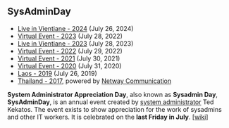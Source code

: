 ## SysAdminDay

+ [Live in Vientiane - 2024](/2024/VTE/) (July 26, 2024)
+ [Virtual Event - 2023](/2023/VirtualEvent) (July 28, 2022)
+ [Live in Vientiane - 2023](/2023/VTE/) (July 28, 2023)
+ [Virtual Event - 2022](/2022/VirtualEvent) (July 29, 2022)
+ [Virtual Event - 2021](/2021/VirtualEvent) (July 30, 2021)
+ [Virtual Event - 2020](/2020/VirtualEvent) (July 31, 2020)
+ [Laos - 2019](/2019/Laos) (July 26, 2019)
+ [Thailand - 2017](https://www.facebook.com/pg/sysadminthailand/photos/?tab=album&album_id=303193886821648), powered by [Netway Communication](https://netway.co.th/)

**System Administrator Appreciation Day**, also known as **Sysadmin Day**, **SysAdminDay**, is an annual event created by [system administrator](https://en.wikipedia.org/wiki/System_administrator) Ted Kekatos. The event exists to show appreciation for the work of sysadmins and other IT workers. It is celebrated on the **last Friday in July**. [[wiki]](https://en.wikipedia.org/wiki/System_Administrator_Appreciation_Day)
